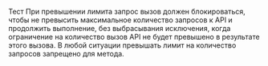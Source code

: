 Тест
При превышении лимита запрос вызов должен блокироваться,
чтобы не превысить максимальное количество запросов к API и
продолжить выполнение, без выбрасывания исключения, когда
ограничение на количество вызов API не будет превышено в
результате этого вызова. В любой ситуации превышать лимит на
количество запросов запрещено для метода.
